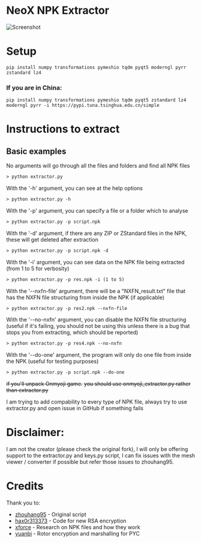 # NeoX NPK Extractor

![Screenshot](https://github.com/user-attachments/assets/0d742699-4269-497c-95bf-ab2c1c3b1460)

# Setup
```
pip install numpy transformations pymeshio tqdm pyqt5 moderngl pyrr zstandard lz4
```
### If you are in China:
```
pip install numpy transformations pymeshio tqdm pyqt5 zstandard lz4 moderngl pyrr -i https://pypi.tuna.tsinghua.edu.cn/simple
```

# Instructions to extract
## Basic examples

No arguments will go through all the files and folders and find all NPK files
```txt
> python extractor.py
```

With the '-h' argument, you can see at the help options
```txt
> python extractor.py -h
```

With the '-p' argument, you can specify a file or a folder which to analyse
```txt
> python extractor.py -p script.npk
```

With the '-d' argument, if there are any ZIP or ZStandard files in the NPK, these will get deleted after extraction
```txt
> python extractor.py -p script.npk -d
```

With the '-i' argument, you can see data on the NPK file being extracted (from 1 to 5 for verbosity)
```txt
> python extractor.py -p res.npk -i (1 to 5)
```

With the '--nxfn-file' argument, there will be a "NXFN_result.txt" file that has the NXFN file structuring from inside the NPK (if applicable)
```txt
> python extractor.py -p res2.npk --nxfn-file
```

With the '--no-nxfn' argument, you can disable the NXFN file structuring (useful if it's failing, you should not be using this unless there is a bug that stops you from extracting, which should be reported)
```txt
> python extractor.py -p res4.npk --no-nxfn
``` 

With the '--do-one' argument, the program will only do one file from inside the NPK (useful for testing purposes)
```txt
> python extractor.py -p script.npk --do-one
```

~~if you'll unpack Onmyoji game.~~
~~you should use onmyoji_extractor.py rather than extractor.py~~

I am trying to add compability to every type of NPK file, always try to use extractor.py and open issue in GitHub if something fails


# Disclaimer:
I am not the creator (please check the original fork), I will only be offering support to the extractor.py and keys.py script, I can fix issues with the mesh viewer / converter if possible but refer those issues to zhouhang95.

# Credits

Thank you to:
* [zhouhang95](https://github.com/zhouhang95/neox_tools) - Original script
* [hax0r313373](https://github.com/hax0r31337/denpk2) - Code for new RSA encryption
* [xforce](https://github.com/xforce/neox-tools) - Research on NPK files and how they work
* [yuanbi](https://github.com/yuanbi/NeteaseUnpackTools) - Rotor encryption and marshalling for PYC

